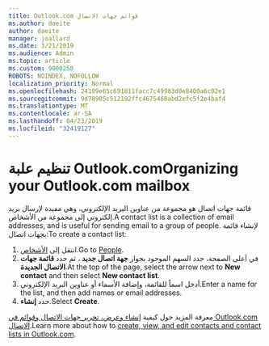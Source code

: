 ```yaml
---
title: Outlook.com قوائم جهات الاتصال
ms.author: daeite
author: daeite
manager: joallard
ms.date: 3/21/2019
ms.audience: Admin
ms.topic: article
ms.custom: 9000258
ROBOTS: NOINDEX, NOFOLLOW
localization_priority: Normal
ms.openlocfilehash: 24109e65c691811facc7c49983d0e8400a6c02e1
ms.sourcegitcommit: 9d78905c512192ffc4675468abd2efc5f2e4baf4
ms.translationtype: MT
ms.contentlocale: ar-SA
ms.lasthandoff: 04/23/2019
ms.locfileid: "32419127"
---
```

# <a name="organizing-your-outlookcom-mailbox"></a><span data-ttu-id="f95ac-102">تنظيم علبة Outlook.com</span><span class="sxs-lookup"><span data-stu-id="f95ac-102">Organizing your Outlook.com mailbox</span></span>

<span data-ttu-id="f95ac-103">قائمة جهات اتصال هو مجموعة من عناوين البريد الإلكتروني، وهي مفيدة لإرسال بريد إلكتروني إلى مجموعة من الأشخاص.</span><span class="sxs-lookup"><span data-stu-id="f95ac-103">A contact list is a collection of email addresses, and is useful for sending email to a group of people.</span></span> <span data-ttu-id="f95ac-104">لإنشاء قائمة بجهات اتصال:</span><span class="sxs-lookup"><span data-stu-id="f95ac-104">To create a contact list:</span></span>

1. <span data-ttu-id="f95ac-105">انتقل إلى [الأشخاص](https://outlook.live.com/people/).</span><span class="sxs-lookup"><span data-stu-id="f95ac-105">Go to [People](https://outlook.live.com/people/).</span></span>
1. <span data-ttu-id="f95ac-106">في أعلى الصفحة، حدد السهم الموجود بجوار **جهة اتصال جديد** ، ثم حدد **قائمة جهات الاتصال الجديدة**.</span><span class="sxs-lookup"><span data-stu-id="f95ac-106">At the top of the page, select the arrow next to **New contact** and then select **New contact list**.</span></span>
1. <span data-ttu-id="f95ac-107">أدخل اسماً للقائمة، وإضافة الأسماء أو عناوين البريد الإلكتروني.</span><span class="sxs-lookup"><span data-stu-id="f95ac-107">Enter a name for the list, and then add names or email addresses.</span></span>
1. <span data-ttu-id="f95ac-108">حدد **إنشاء**.</span><span class="sxs-lookup"><span data-stu-id="f95ac-108">Select **Create**.</span></span>

<span data-ttu-id="f95ac-109">معرفة المزيد حول كيفية [إنشاء وعرض، تحرير جهات الاتصال وقوائم في Outlook.com الاتصال](https://support.office.com/article/5b909158-036e-4820-92f7-2a27f57b9f01).</span><span class="sxs-lookup"><span data-stu-id="f95ac-109">Learn more about how to [create, view, and edit contacts and contact lists in Outlook.com](https://support.office.com/article/5b909158-036e-4820-92f7-2a27f57b9f01).</span></span>
